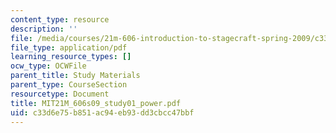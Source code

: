 ```yaml
---
content_type: resource
description: ''
file: /media/courses/21m-606-introduction-to-stagecraft-spring-2009/c33d6e75b851ac94eb93dd3cbcc47bbf_MIT21M_606s09_study01_power.pdf
file_type: application/pdf
learning_resource_types: []
ocw_type: OCWFile
parent_title: Study Materials
parent_type: CourseSection
resourcetype: Document
title: MIT21M_606s09_study01_power.pdf
uid: c33d6e75-b851-ac94-eb93-dd3cbcc47bbf
---
```

